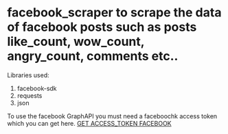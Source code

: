 # facebook_scraper to scrape the data of facebook posts such as posts like_count, wow_count, angry_count, comments etc..<br />

Libraries used:
1. facebook-sdk 
2. requests
3. json

To use the facebook GraphAPI you must need a faceboochk access token which you can get here.  <a href='https://developers.facebook.com/tools-and-support/' >GET ACCESS_TOKEN FACEBOOK<br />
